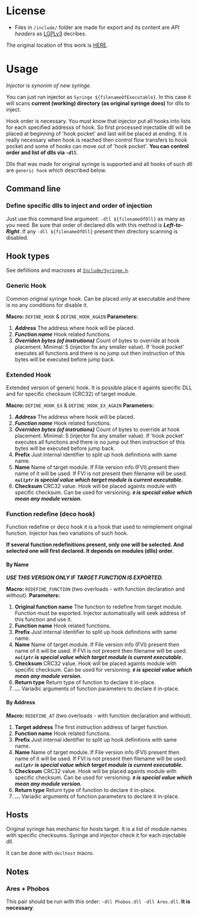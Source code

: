 # License

- Files in `/include/` folder are made for export and its content are *API headers* as [LGPLv3](LICENSE) decribes.


The original location of this work is [HERE](http://forums.renegadeprojects.com/showthread.php?tid=1160&pid=13088#pid13088).

# Usage

*Injector is synonim of new syringe.*

You can just run injector as `Syringe ${filenameOfExecutable}`. In this case it will scans **current (working) directory (as original syringe does)** for dlls to inject.

Hook order is necessary. You must know that injector put all hooks into lists for each specified addresss of hook. So first processed injectable dll will be placed at beginning of 'hook pocket' and last will be placed at ending. It is really necessary when hook is reached then control flow transfers to hook pocket and some of hooks can move out of 'hook pocket'. **You can control order and list of dlls via `-dll`**.

Dlls that was made for original syringe is supported and all hooks of such dll are `generic hook` which described below.

## Command line

### Define specific dlls to inject and order of injection

Just use this command line argument: `-dll ${filenameOfDll}` as many as you need. Be sure that order of declared dlls with this method is ***Left-to-Right***. If any `-dll ${filenameOfDll}` present then directory scanning is disabled.

## Hook types

See defiitions and macroses at [`Include/Syringe.h`](Include/Syringe.h).

### Generic Hook

Common original syringe hook. Can be placed only at executable and there is no any conditions for disable it.

**Macro:** `DEFINE_HOOK` & `DEFINE_HOOK_AGAIN`
**Parameters:**

1. ***Address***
    The address where hook will be placed.
2. ***Function name***
    Hook related functions.
3. ***Overriden bytes (of instrutions)***
    Count of bytes to override at hook placement. Minimal: 5 (injector fix any smaller value). If 'hook pocket' executes all functions and there is no jump out then instruction of this bytes will be executed before jump back.

### Extended Hook

Extended version of generic hook. It is possible place it againts specific DLL and for specific checksum (CRC32) of target module.

**Macro:** `DEFINE_HOOK_EX` & `DEFINE_HOOK_EX_AGAIN`
**Parameters:**

1. ***Address***
    The address where hook will be placed.
2. ***Function name***
    Hook related functions.
3. ***Overriden bytes (of instrutions)***
    Count of bytes to override at hook placement. Minimal: 5 (injector fix any smaller value). If 'hook pocket' executes all functions and there is no jump out then instruction of this bytes will be executed before jump back.
4. **Prefix**
    Just internal identifier to split up hook definitions with same name.
5. **Name**
    Name of target module. If File version info (FVI) present then name of it will be used. If FVI is not present then filename will be used.
    ***`nullptr` is special value which target module is current executable.***
6. **Checksum**
    CRC32 value. Hook will be placed againts module with specific checksum. Can be used for versioning.
    ***`0` is special value which mean any module version.***

### Function redefine (deco hook)

Function redefine or deco hook it is a hook that used to reimplement original function. Injector has two variations of such hook.

**If several function redefinitions present, only one will be selected. And selected one will first declared. It depends on modules (dlls) order.**

#### By Name

***USE THIS VERSION ONLY IF TARGET FUNCTION IS EXPORTED.***

**Macro:** `REDEFINE_FUNCTION` (two overloads - with function declaration and without).
**Parameters:**

1. **Original function name**
    The function to redefine from target module.
    Function must be exported. Injector automatically will seek address of this function and use it.
2. **Function name**
    Hook related functions.
3. **Prefix**
    Just internal identifier to split up hook definitions with same name.
4. **Name**
    Name of target module. If File version info (FVI) present then name of it will be used. If FVI is not present then filename will be used.
    ***`nullptr` is special value which target module is current executable.***
5. **Checksum**
    CRC32 value. Hook will be placed againts module with specific checksum. Can be used for versioning.
    ***`0` is special value which mean any module version.***
6. **Return type**
    Return type of function to declare it in-place.
7. **...**
    Variadic arguments of function parameters to declare it in-place.

#### By Address

**Macro:** `REDEFINE_AT` (two overloads - with function declaration and without).

1. **Target address**
    The first instruction address of target function.
2. **Function name**
    Hook related functions.
3. **Prefix**
    Just internal identifier to split up hook definitions with same name.
4. **Name**
    Name of target module. If File version info (FVI) present then name of it will be used. If FVI is not present then filename will be used.
    ***`nullptr` is special value which target module is current executable.***
5. **Checksum**
    CRC32 value. Hook will be placed againts module with specific checksum. Can be used for versioning.
    ***`0` is special value which mean any module version.***
6. **Return type**
    Return type of function to declare it in-place.
7. **...**
    Variadic arguments of function parameters to declare it in-place.

## Hosts

Original syringe has mechanic for hosts target. It is a list of module names with specific checksums. Syringe and injector check it for each injectable dll.

It can be done with `declhost` macro.

## Notes

### Ares + Phobos

This pair should be run with this order: `-dll Phobos.dll -dll Ares.dll`. **It is necessary**.